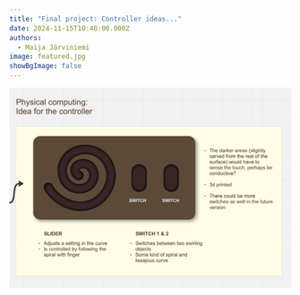 ```yaml
---
title: "Final project: Controller ideas..."
date: 2024-11-15T10:48:00.000Z
authors:
  - Maija Järviniemi
image: featured.jpg
showBgImage: false
---
```

![](featured.jpg)
